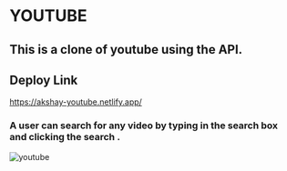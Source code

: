 # YOUTUBE

## This is a clone of youtube using the API.

## Deploy Link
https://akshay-youtube.netlify.app/

### A user can search for any video by typing in the search box and clicking the search .

![youtube](https://user-images.githubusercontent.com/101665005/189814126-bc9ef695-5796-49d6-8680-5f1be4c6e9fc.jpg)
